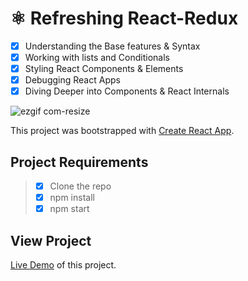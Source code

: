# ⚛ Refreshing React-Redux

* [x] Understanding the Base features & Syntax
* [x] Working with lists and Conditionals
* [x] Styling React Components & Elements
* [x] Debugging React Apps
* [x] Diving Deeper into Components & React Internals

![ezgif com-resize](https://user-images.githubusercontent.com/25851867/44313194-8cc0ce00-a3c9-11e8-9c94-a3a7d7825f2e.gif)



This project was bootstrapped with [Create React App](https://github.com/facebookincubator/create-react-app).

## Project Requirements

> * [x] Clone the repo
> * [x] npm install
> * [x] npm start

## View Project

[Live Demo](https://esteban-towerz.github.io/react-practice/) of this project.